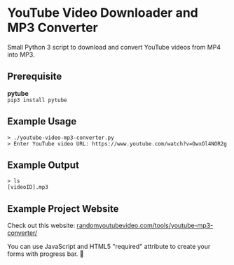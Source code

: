 # YouTube Video Downloader and MP3 Converter
Small Python 3 script to download and convert YouTube videos from MP4 into MP3.

## Prerequisite
**pytube** <br />
`pip3 install pytube`

## Example Usage
`> ./youtube-video-mp3-converter.py`<br />
`> Enter YouTube video URL: https://www.youtube.com/watch?v=OwxOl4NOR2g`<br />

## Example Output
`> ls`<br />
`[videoID].mp3`<br />

## Example Project Website
Check out this website: [randomyoutubevideo.com/tools/youtube-mp3-converter/](https://www.randomyoutubevideo.com/tools/youtube-mp3-converter/)

You can use JavaScript and HTML5 "required" attribute to create your forms with progress bar. :running:
